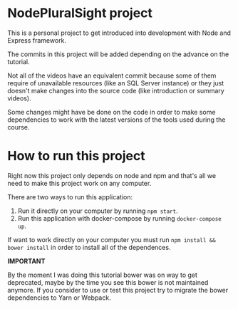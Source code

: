 # NodePluralSight project

This is a personal project to get introduced into development with Node and Express framework.

The commits in this project will be added depending on the advance on the tutorial.

Not all of the videos have an equivalent commit because some of them require of unavailable resources (like an SQL Server instance) or they just doesn't make changes into the source code (like introduction or summary videos).

Some changes might have be done on the code in order to make some dependencies to work with the latest versions of the tools used during the course.

# How to run this project

Right now this project only depends on node and npm and that's all we need to make this project work on any computer.

There are two ways to run this application:

  1. Run it directly on your computer by running `npm start`.
  2. Run this application with docker-compose by running `docker-compose up`.

If want to work directly on your computer you must run `npm install && bower install` in order to install all of the dependences.

**IMPORTANT**

By the moment I was doing this tutorial bower was on way to get deprecated, maybe by the time you see this bower is not maintained anymore. If you consider to use or test this project try to migrate the bower dependencies  to Yarn or Webpack. 